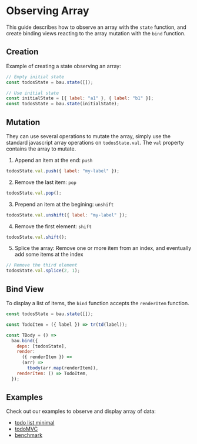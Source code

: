 # Observing Array

This guide describes how to observe an array with the `state` function, and create binding views reacting to the array mutation with the `bind` function.

## Creation

Example of creating a state observing an array:

```js
// Empty initial state
const todosState = bau.state([]);

// Use initial state
const initialState = [{ label: "a1" }, { label: "b1" }];
const todosState = bau.state(initialState);
```

## Mutation

They can use several operations to mutate the array, simply use the standard javascript array operations on `todosState.val`. The `val` property contains the array to mutate.

1. Append an item at the end: `push`

```js
todosState.val.push({ label: "my-label" });
```

2. Remove the last item: `pop`

```js
todosState.val.pop();
```

3. Prepend an item at the begining: `unshift`

```js
todosState.val.unshift({ label: "my-label" });
```

4. Remove the first element: `shift`

```js
todosState.val.shift();
```

5. Splice the array: Remove one or more item from an index, and eventually add some items at the index

```js
// Remove the third element
todosState.val.splice(2, 1);
```

## Bind View

To display a list of items, the `bind` function accepts the `renderItem` function.

```js
const todosState = bau.state([]);

const TodoItem = ({ label }) => tr(td(label));

const TBody = () =>
  bau.bind({
    deps: [todosState],
    render:
      ({ renderItem }) =>
      (arr) =>
        tbody(arr.map(renderItem)),
    renderItem: () => TodoItem,
  });
```

## Examples

Check out our examples to observe and display array of data:

- [todo list minimal](../examples/todo-minimal)
- [todoMVC](../examples/todoapp)
- [benchmark](../examples/benchmark)
